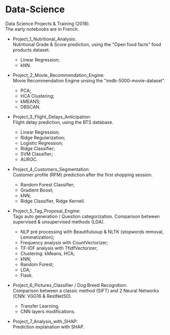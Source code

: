 # Data-Science
Data Science Projects &amp; Training (2018).    
The early notebooks are in French.


- Project_1_Nutritional_Analysis:    
Nutritional Grade & Score prediction, using the "Open food facts" food products dataset.
  - Linear Regression; 
  - kNN.   

- Project_2_Movie_Recommendation_Engine:    
Movie Recommendation Engine unsing the "imdb-5000-movie-dataset".    
  - PCA;
  - HCA Clustering;    
  - kMEANS;   
  - DBSCAN.    

- Project_3_Flight_Delays_Anticipation:    
Flight delay prediction, using the BTS database.    
  - Linear Regression;
  - Ridge Regularization;
  - Logistic Regression;
  - Ridge Classifier;
  - SVM Classifier;
  - AUROC.

- Project_4_Customers_Segmentation:    
Customer profile (RFM) prediction after the first shopping session.
  - Random Forest Classifier;
  - Gradient Boost;
  - kNN;
  - Ridge Classifier, Ridge Kernell.

- Project_5_Tag_Proposal_Engine:   
Tags auto generation / Question categorization.
Comparison between supervised & unsupervised methods (LDA).
  - NLP pré processing with Beautifulsoup & NLTK (stopwords removal, Lemmatization);
  - Frequency analysis with CountVectorizer;
  - TF-IDF analysis with TfidfVectorizer;
  - Clustering: kMeans, HCA;
  - kNN;
  - Random Forest;
  - LDA;
  - Flask.

- Project_6_Pictures_Classifier / Dog Breed Recognition:      
Comparison between a classic method (SIFT) and 2 Neural Networks (CNN: VGG16 & RestNet50).    
  - Transfer Learning; 
  - CNN layers modifications.

- Project_7_Analysis_with_SHAP:    	  
Prediction explanation with SHAP.
